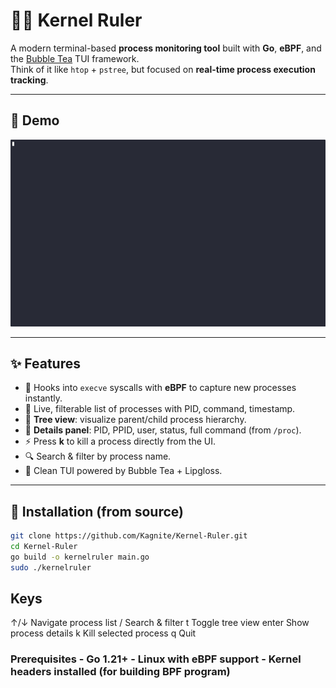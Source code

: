# 🧑‍💻 Kernel Ruler

A modern terminal-based **process monitoring tool** built with **Go**, **eBPF**, and the [Bubble Tea](https://github.com/charmbracelet/bubbletea) TUI framework.  
Think of it like `htop` + `pstree`, but focused on **real-time process execution tracking**.

---

## 🎥 Demo
![KernelRuler Demo](docs/demo.gif)

---

## ✨ Features
- 📡 Hooks into `execve` syscalls with **eBPF** to capture new processes instantly.  
- 📝 Live, filterable list of processes with PID, command, timestamp.  
- 🌳 **Tree view**: visualize parent/child process hierarchy.  
- 📜 **Details panel**: PID, PPID, user, status, full command (from `/proc`).  
- ⚡ Press **k** to kill a process directly from the UI.  
- 🔍 Search & filter by process name.  
- 🎨 Clean TUI powered by Bubble Tea + Lipgloss.  

---

## 🚀 Installation (from source)

```bash
git clone https://github.com/Kagnite/Kernel-Ruler.git
cd Kernel-Ruler
go build -o kernelruler main.go
sudo ./kernelruler
```
## Keys
  ↑/↓   Navigate process list
  /     Search & filter
  t     Toggle tree view
  enter Show process details
  k     Kill selected process
  q     Quit

### Prerequisites - Go 1.21+ - Linux with eBPF support - Kernel headers installed (for building BPF program)
